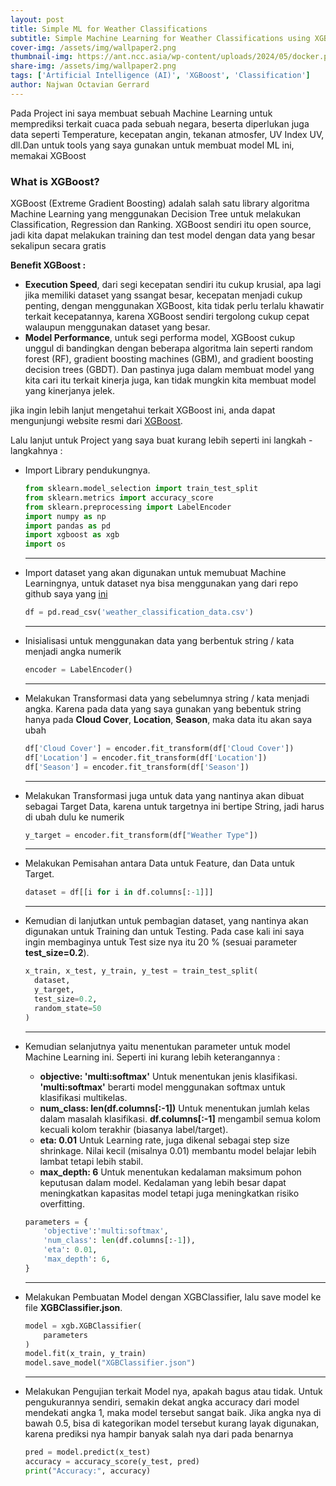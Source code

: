 ```yaml
---
layout: post
title: Simple ML for Weather Classifications
subtitle: Simple Machine Learning for Weather Classifications using XGBoost
cover-img: /assets/img/wallpaper2.png
thumbnail-img: https://ant.ncc.asia/wp-content/uploads/2024/05/docker.png
share-img: /assets/img/wallpaper2.png
tags: ['Artificial Intelligence (AI)', 'XGBoost', 'Classification']
author: Najwan Octavian Gerrard
---
```


Pada Project ini saya membuat sebuah Machine Learning untuk memprediksi terkait cuaca pada sebuah negara, beserta diperlukan juga data seperti Temperature, kecepatan angin, tekanan atmosfer, UV Index UV, dll.Dan untuk tools yang saya gunakan untuk membuat model ML ini, memakai XGBoost

### What is XGBoost?

XGBoost (Extreme Gradient Boosting) adalah salah satu library algoritma Machine Learning yang menggunakan Decision Tree untuk melakukan Classification, Regression dan Ranking. XGBoost sendiri itu open source, jadi kita dapat melakukan training dan test model dengan data yang besar sekalipun secara gratis

**Benefit XGBoost :**
- **Execution Speed**, dari segi kecepatan sendiri itu cukup krusial, apa lagi jika memiliki dataset yang ssangat besar, kecepatan menjadi cukup penting, dengan menggunakan XGBoost, kita tidak perlu terlalu khawatir terkait kecepatannya, karena XGBoost sendiri tergolong cukup cepat walaupun menggunakan dataset yang besar.
- **Model Performance**, untuk segi performa model, XGBoost cukup unggul di bandingkan dengan beberapa algoritma lain seperti random forest (RF), gradient boosting machines (GBM), and gradient boosting decision trees (GBDT). Dan pastinya juga dalam membuat model yang kita cari itu terkait kinerja juga, kan tidak mungkin kita membuat model yang kinerjanya jelek.

jika ingin lebih lanjut mengetahui terkait XGBoost ini, anda dapat mengunjungi website resmi dari [XGBoost](https://xgboost.readthedocs.io/en/stable/).

Lalu lanjut untuk Project yang saya buat kurang lebih seperti ini langkah - langkahnya :

- Import Library pendukungnya.
  ```python
  from sklearn.model_selection import train_test_split
  from sklearn.metrics import accuracy_score
  from sklearn.preprocessing import LabelEncoder
  import numpy as np
  import pandas as pd
  import xgboost as xgb
  import os
  ```
  ---

- Import dataset yang akan digunakan untuk memubuat Machine Learningnya, untuk dataset nya bisa menggunakan yang dari repo github saya yang [ini](https://github.com/vianAja/Weather-Type-Classification)
  ```python
  df = pd.read_csv('weather_classification_data.csv')
  ```
  ---

- Inisialisasi untuk menggunakan data yang berbentuk string / kata menjadi angka numerik
  ```python
  encoder = LabelEncoder()
  ```
  ---

- Melakukan Transformasi data yang sebelumnya string / kata menjadi angka. Karena pada data yang saya gunakan yang bebentuk string hanya pada **Cloud Cover**, **Location**, **Season**, maka data itu akan saya ubah
  ```python
  df['Cloud Cover'] = encoder.fit_transform(df['Cloud Cover'])
  df['Location'] = encoder.fit_transform(df['Location'])
  df['Season'] = encoder.fit_transform(df['Season'])
  ```
  ---

- Melakukan Transformasi juga untuk data yang nantinya akan dibuat sebagai Target Data, karena untuk targetnya ini bertipe String, jadi harus di ubah dulu ke numerik
  ```python
  y_target = encoder.fit_transform(df["Weather Type"])
  ```
  ---

- Melakukan Pemisahan antara Data untuk Feature, dan Data untuk Target.
  ```python
  dataset = df[[i for i in df.columns[:-1]]]
  ```
  ---

- Kemudian di lanjutkan untuk pembagian dataset, yang nantinya akan digunakan untuk Training dan untuk Testing. Pada case kali ini saya ingin membaginya untuk Test size nya itu 20 % (sesuai parameter **test_size=0.2**).
  ```python
  x_train, x_test, y_train, y_test = train_test_split(
    dataset, 
    y_target,
    test_size=0.2,
    random_state=50
  )
  ```
  ---

- Kemudian selanjutnya yaitu menentukan parameter untuk model Machine Learning ini. Seperti ini kurang lebih keterangannya :
  - **objective: 'multi:softmax'** Untuk menentukan jenis klasifikasi. **'multi:softmax'** berarti model menggunakan softmax untuk klasifikasi multikelas.
  - **num_class: len(df.columns[:-1])** Untuk menentukan jumlah kelas dalam masalah klasifikasi. **df.columns[:-1]** mengambil semua kolom kecuali kolom terakhir (biasanya label/target).
  - **eta: 0.01** Untuk Learning rate, juga dikenal sebagai step size shrinkage. Nilai kecil (misalnya 0.01) membantu model belajar lebih lambat tetapi lebih stabil.
  - **max_depth: 6** Untuk menentukan kedalaman maksimum pohon keputusan dalam model. Kedalaman yang lebih besar dapat meningkatkan kapasitas model tetapi juga meningkatkan risiko overfitting.

  ```python
  parameters = {
      'objective':'multi:softmax',
      'num_class': len(df.columns[:-1]),
      'eta': 0.01,
      'max_depth': 6,
  }
  ```
  ---

- Melakukan Pembuatan Model dengan XGBClassifier, lalu save model ke file **XGBClassifier.json**.
  ```python
  model = xgb.XGBClassifier(
      parameters
  )
  model.fit(x_train, y_train)
  model.save_model("XGBClassifier.json")
  ```
  ---

- Melakukan Pengujian terkait Model nya, apakah bagus atau tidak. Untuk pengukurannya sendiri, semakin dekat angka accuracy dari model mendekati angka 1, maka model tersebut sangat baik. Jika angka nya di bawah 0.5, bisa di kategorikan model tersebut kurang layak digunakan, karena prediksi nya hampir banyak salah nya dari pada benarnya
  ```python
  pred = model.predict(x_test)
  accuracy = accuracy_score(y_test, pred)
  print("Accuracy:", accuracy)
  ```